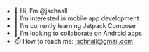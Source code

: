 - 👋 Hi, I’m @jschnall
- 👀 I’m interested in mobile app development
- 🌱 I’m currently learning Jetpack Compose
- 💞️ I’m looking to collaborate on Android apps
- 📫 How to reach me: jschnall@gmail.com

<!---
jschnall/jschnall is a ✨ special ✨ repository because its `README.md` (this file) appears on your GitHub profile.
You can click the Preview link to take a look at your changes.
--->
